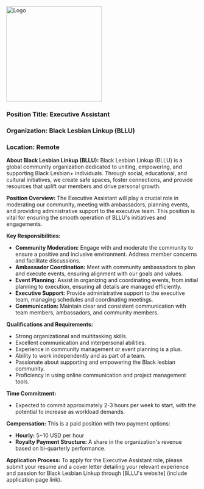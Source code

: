 <img src="https://drive.google.com/uc?id=1GU0CGcnM2uM_Q1whZEREbJ9V7CfbGvSm" alt="Logo" width="250">

### Position Title: Executive Assistant
### Organization: Black Lesbian Linkup (BLLU)
### Location: Remote

**About Black Lesbian Linkup (BLLU):**
Black Lesbian Linkup (BLLU) is a global community organization dedicated to uniting, empowering, and supporting Black Lesbian+ individuals. Through social, educational, and cultural initiatives, we create safe spaces, foster connections, and provide resources that uplift our members and drive personal growth.

**Position Overview:**
The Executive Assistant will play a crucial role in moderating our community, meeting with ambassadors, planning events, and providing administrative support to the executive team. This position is vital for ensuring the smooth operation of BLLU's initiatives and engagements.

**Key Responsibilities:**

* **Community Moderation:** Engage with and moderate the community to ensure a positive and inclusive environment. Address member concerns and facilitate discussions.
* **Ambassador Coordination:** Meet with community ambassadors to plan and execute events, ensuring alignment with our goals and values.
* **Event Planning:** Assist in organizing and coordinating events, from initial planning to execution, ensuring all details are managed efficiently.
* **Executive Support:** Provide administrative support to the executive team, managing schedules and coordinating meetings.
* **Communication:** Maintain clear and consistent communication with team members, ambassadors, and community members.

**Qualifications and Requirements:**

* Strong organizational and multitasking skills.
* Excellent communication and interpersonal abilities.
* Experience in community management or event planning is a plus.
* Ability to work independently and as part of a team.
* Passionate about supporting and empowering the Black lesbian community.
* Proficiency in using online communication and project management tools.

**Time Commitment:**

* Expected to commit approximately 2-3 hours per week to start, with the potential to increase as workload demands.

**Compensation:**
This is a paid position with two payment options:

* **Hourly:** $5-$10 USD per hour
* **Royalty Payment Structure:** A share in the organization's revenue based on bi-quarterly performance.

**Application Process:**
To apply for the Executive Assistant role, please submit your resume and a cover letter detailing your relevant experience and passion for Black Lesbian Linkup through [BLLU's website] (include application page link).
